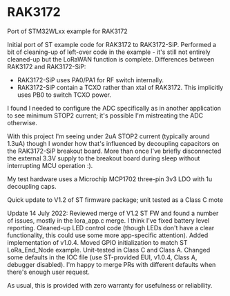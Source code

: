 # RAK3172
Port of STM32WLxx example for RAK3172

Initial port of ST example code for RAK3172 to RAK3172-SiP. Performed a bit of cleaning-up of left-over code in the example - it's still not entirely cleaned-up but the LoRaWAN function is complete. Differences between RAK3172 and RAK3172-SiP:
- RAK3172-SiP uses PA0/PA1 for RF switch internally.
- RAK3172-SiP contain a TCXO rather than xtal of RAK3172. This implicitly uses PB0 to switch TCXO power.

I found I needed to configure the ADC specifically as in another application to see minimum STOP2 current; it's possible I'm mistreating the ADC otherwise.

With this project I'm seeing under 2uA STOP2 current (typically around 1.3uA) though I wonder how that's influenced by decoupling capacitors on the RAK3172-SiP breakout board. More than once I've briefly disconnected the external 3.3V supply to the breakout board during sleep without interrupting MCU operation :).

My test hardware uses a Microchip MCP1702 three-pin 3v3 LDO with 1u decoupling caps.

Quick update to V1.2 of ST firmware package; unit tested as a Class C mote

Update 14 July 2022:
Reviewed merge of V1.2 ST FW and found a number of issues, mostly in the lora_app.c merge. I think I've fixed battery level reporting. Cleaned-up LED control code (though LEDs don't have a clear functionality, this could use some more app-specific attention). Added implementation of v1.0.4. Moved GPIO initialization to match ST LoRa_End_Node example. Unit-tested in Class C and Class A. Changed some defaults in the IOC file (use ST-provided EUI, v1.0.4, Class A, debugger disabled).
I'm happy to merge PRs with different defaults when there's enough user request.

As usual, this is provided with zero warranty for usefulness or reliability. 
